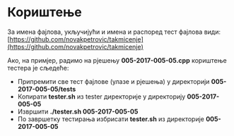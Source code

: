 # Кориштење

За имена фајлова, укључијући и имена и распоред тест фајлова види:
[https://github.com/novakpetrovic/takmicenje](https://github.com/novakpetrovic/takmicenje)

Ако, на примјер, радимо на рјешењу **005-2017-005-05.cpp** кориштење тестера је сљедеће:

* Припремити све тест фајлове (улазе и рјешења) у директорији **005-2017-005-05/tests**
* Копирати **tester.sh** из tester директорије у директорију **005-2017-005-05**
* Извршити **./tester.sh 005-2017-005-05**
* По завршетку тестирања избрисати **tester.sh** из директорије **005-2017-005-05**
